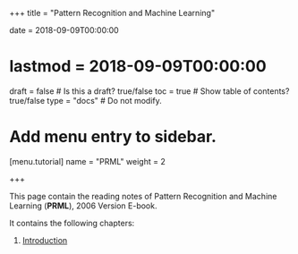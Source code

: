 +++
title = "Pattern Recognition and Machine Learning"

date = 2018-09-09T00:00:00
# lastmod = 2018-09-09T00:00:00

draft = false  # Is this a draft? true/false
toc = true  # Show table of contents? true/false
type = "docs"  # Do not modify.

# Add menu entry to sidebar.
[menu.tutorial]
  name = "PRML"
  weight = 2

+++

This page contain the reading notes of Pattern Recognition and Machine Learning (**PRML**), 2006 Version E-book. 

It contains the following chapters:

1. [Introduction](/tutorial/ch1_intro/)